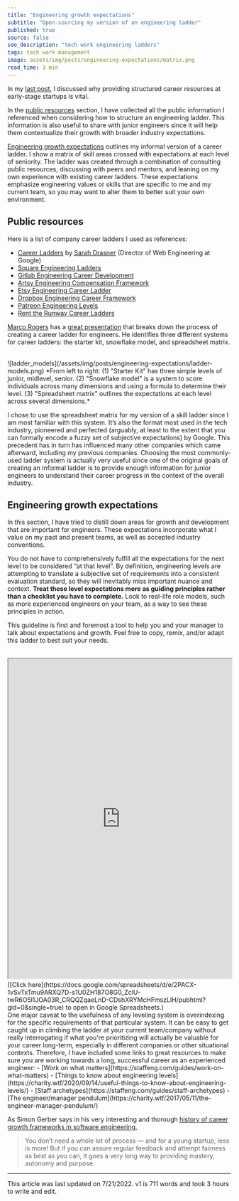 ```yaml
---
title: "Engineering growth expectations"
subtitle: "Open-sourcing my version of an engineering ladder"
published: true
source: false
seo_description: "tech work engineering ladders"
tags: tech work management
image: assets/img/posts/engineering-expectations/matrix.png
read_time: 3 min
---
```


In my [last post](/blog/2022/03/11/engineering-ladder/), I discussed why providing structured career resources at early-stage startups is vital. 

In the [public resources](#public-resources) section, I have collected all the public information I referenced when considering how to structure an engineering ladder. This information is also useful to share with junior engineers since it will help them contextualize their growth with broader industry expectations.

[Engineering growth expectations](#engineering-growth-expectations) outlines my informal version of a career ladder. I show a matrix of skill areas crossed with expectations at each level of seniority. The ladder was created through a combination of consulting public resources, discussing with peers and mentors, and leaning on my own experience with existing career ladders. These expectations emphasize engineering values or skills that are specific to me and my current team, so you may want to alter them to better suit your own environment.

## Public resources

Here is a list of company career ladders I used as references:
- [Career Ladders](https://career-ladders.dev/engineering/) by [Sarah Drasner](https://twitter.com/sarah_edo) (Director of Web Engineering at Google)
- [Square Engineering Ladders](https://developer.squareup.com/blog/squares-growth-framework-for-engineers-and-engineering-managers/)
- [Gitlab Engineering Career Development](https://about.gitlab.com/handbook/engineering/career-development/)
- [Artsy Engineering Compensation Framework](https://artsy.github.io/blog/2015/04/03/artsy-engineering-compensation-framework/)
- [Etsy Engineering Career Ladder](https://etsy.github.io/Etsy-Engineering-Career-Ladder/)
- [Dropbox Engineering Career Framework](https://dropbox.github.io/dbx-career-framework/)
- [Patreon Engineering Levels](https://levels.patreon.com/)
- [Rent the Runway Career Ladders](https://docs.google.com/spreadsheets/d/1k4sO6pyCl_YYnf0PAXSBcX776rNcTjSOqDxZ5SDty-4/edit#gid=0)

[Marco Rogers](https://twitter.com/polotek) has a [great presentation](https://speakerdeck.com/polotek/creating-a-career-ladder-for-engineers) that breaks down the process of creating a career ladder for engineers. He identifies three different systems for career ladders: the starter kit, snowflake model, and spreadsheet matrix. 

<br />
![ladder_models](/assets/img/posts/engineering-expectations/ladder-models.png)
*From left to right: (1) "Starter Kit" has three simple levels of junior, midlevel, senior. (2) "Snowflake model" is a system to score individuals across many dimensions and using a formula to determine their level. (3) "Spreadsheet matrix" outlines the expectations at each level across several dimensions.*
<br />

I chose to use the spreadsheet matrix for my version of a skill ladder since I am most familiar with this system. It’s also the format most used in the tech industry, pioneered and perfected (arguably, at least to the extent that you can formally encode a fuzzy set of subjective expectations) by Google. This precedent has in turn has influenced many other companies which came afterward, including my previous companies. Choosing the most commonly-used ladder system is actually very useful since one of the original goals of creating an informal ladder is to provide enough information for junior engineers to understand their career progress in the context of the overall industry.

## Engineering growth expectations


In this section, I have tried to distill down areas for growth and development that are important for engineers. These expectations incorporate what I value on my past and present teams, as well as accepted industry conventions. 

You do not have to comprehensively fulfill all the expectations for the next level to be considered “at that level”. By definition, engineering levels are attempting to translate a subjective set of requirements into a consistent evaluation standard, so they will inevitably miss important nuance and context. <b>Treat these level expectations more as guiding principles rather than a checklist you have to complete.</b> Look to real-life role models, such as more experienced engineers on your team, as a way to see these principles in action.

This guideline is first and foremost a tool to help you and your manager to talk about expectations and growth. Feel free to copy, remix, and/or adapt this ladder to best suit your needs.

<br/>

<iframe style="width:800px;height:720px;max-width:100%;" src="https://docs.google.com/spreadsheets/d/e/2PACX-1vSvTxTmu9ARXQ7D-s1U0ZH187O8G0_ZclU-twR6O5l1JOA03R_CRQQZqaeLnD-CDshXRYMcHFmszLIH/pubhtml?gid=0&amp;single=true&amp;widget=true&amp;headers=false"></iframe>

<br />
([Click here](https://docs.google.com/spreadsheets/d/e/2PACX-1vSvTxTmu9ARXQ7D-s1U0ZH187O8G0_ZclU-twR6O5l1JOA03R_CRQQZqaeLnD-CDshXRYMcHFmszLIH/pubhtml?gid=0&single=true) to open in Google Spreadsheets.)

<br />
One major caveat to the usefulness of any leveling system is overindexing for the specific requirements of that particular system. It can be easy to get caught up in climbing the ladder at your current team/company without really interrogating if what you're prioritizing will actually be valuable for your career long-term, especially in different companies or other situational contexts. Therefore, I have included some links to great resources to make sure you are working towards a long, successful career as an experienced engineer:
- [Work on what matters](https://staffeng.com/guides/work-on-what-matters)
- [Things to know about engineering levels](https://charity.wtf/2020/09/14/useful-things-to-know-about-engineering-levels/)
- [Staff archetypes](https://staffeng.com/guides/staff-archetypes)
- [The engineer/manager pendulum](https://charity.wtf/2017/05/11/the-engineer-manager-pendulum/)

As Simon Gerber says in his very interesting and thorough [history of career growth frameworks in software engineering](https://betterprogramming.pub/career-growth-frameworks-in-software-engineering-a-review-4aa6c59a9cf6),

> You don’t need a whole lot of process — and for a young startup, less is more! But if you can assure regular feedback and attempt fairness as best as you can, it goes a very long way to providing mastery, autonomy and purpose.

<hr class="section-divider" />

<footer>This article was last updated on 7/21/2022. v1 is 711 words and took 3 hours to write and edit.</footer>